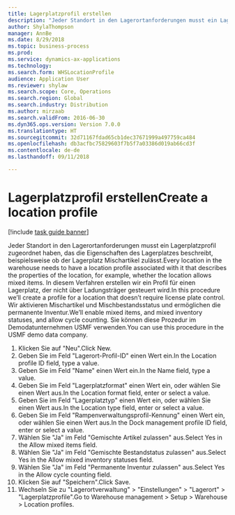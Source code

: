 ```yaml
--- 
title: Lagerplatzprofil erstellen
description: "Jeder Standort in den Lagerortanforderungen musst ein Lagerplatzprofil zugeordnet haben, das die Eigenschaften des Lagerplatzes beschreibt, beispielsweise ob der Lagerplatz Mischartikel zulässt."
author: ShylaThompson
manager: AnnBe
ms.date: 8/29/2018
ms.topic: business-process
ms.prod: 
ms.service: dynamics-ax-applications
ms.technology: 
ms.search.form: WHSLocationProfile
audience: Application User
ms.reviewer: shylaw
ms.search.scope: Core, Operations
ms.search.region: Global
ms.search.industry: Distribution
ms.author: mirzaab
ms.search.validFrom: 2016-06-30
ms.dyn365.ops.version: Version 7.0.0
ms.translationtype: HT
ms.sourcegitcommit: 32d71167fdad65cb1dec37671999a497759ca484
ms.openlocfilehash: db3acfbc75829603f7b5f7a03386d019ab66cd3f
ms.contentlocale: de-de
ms.lasthandoff: 09/11/2018

---
```

# <a name="create-a-location-profile"></a><span data-ttu-id="faab3-103">Lagerplatzprofil erstellen</span><span class="sxs-lookup"><span data-stu-id="faab3-103">Create a location profile</span></span>

[!include [task guide banner](../../includes/task-guide-banner.md)]

<span data-ttu-id="faab3-104">Jeder Standort in den Lagerortanforderungen musst ein Lagerplatzprofil zugeordnet haben, das die Eigenschaften des Lagerplatzes beschreibt, beispielsweise ob der Lagerplatz Mischartikel zulässt.</span><span class="sxs-lookup"><span data-stu-id="faab3-104">Every location in the warehouse needs to have a location profile associated with it that describes the properties of the location, for example, whether the location allows mixed items.</span></span> <span data-ttu-id="faab3-105">In diesem Verfahren erstellen wir ein Profil für einen Lagerplatz, der nicht über Ladungsträger gesteuert wird.</span><span class="sxs-lookup"><span data-stu-id="faab3-105">In this procedure we’ll create a profile for a location that doesn’t require license plate control.</span></span> <span data-ttu-id="faab3-106">Wir aktivieren Mischartikel und Mischbestandsstatus und ermöglichen die permanente Inventur.</span><span class="sxs-lookup"><span data-stu-id="faab3-106">We’ll enable mixed items, and mixed inventory statuses, and allow cycle counting.</span></span> <span data-ttu-id="faab3-107">Sie können diese Prozedur im Demodatunternehmen USMF verwenden.</span><span class="sxs-lookup"><span data-stu-id="faab3-107">You can use this procedure in the USMF demo data company.</span></span>

1. <span data-ttu-id="faab3-108">Klicken Sie auf "Neu".</span><span class="sxs-lookup"><span data-stu-id="faab3-108">Click New.</span></span>
2. <span data-ttu-id="faab3-109">Geben Sie im Feld "Lagerort-Profil-ID" einen Wert ein.</span><span class="sxs-lookup"><span data-stu-id="faab3-109">In the Location profile ID field, type a value.</span></span>
3. <span data-ttu-id="faab3-110">Geben Sie im Feld "Name" einen Wert ein.</span><span class="sxs-lookup"><span data-stu-id="faab3-110">In the Name field, type a value.</span></span>
4. <span data-ttu-id="faab3-111">Geben Sie im Feld "Lagerplatzformat" einen Wert ein, oder wählen Sie einen Wert aus.</span><span class="sxs-lookup"><span data-stu-id="faab3-111">In the Location format field, enter or select a value.</span></span>
5. <span data-ttu-id="faab3-112">Geben Sie im Feld "Lagerplatztyp" einen Wert ein, oder wählen Sie einen Wert aus.</span><span class="sxs-lookup"><span data-stu-id="faab3-112">In the Location type field, enter or select a value.</span></span>
6. <span data-ttu-id="faab3-113">Geben Sie im Feld "Rampenverwaltungsprofil-Kennung" einen Wert ein, oder wählen Sie einen Wert aus.</span><span class="sxs-lookup"><span data-stu-id="faab3-113">In the Dock management profile ID field, enter or select a value.</span></span>
7. <span data-ttu-id="faab3-114">Wählen Sie "Ja" im Feld "Gemischte Artikel zulassen" aus.</span><span class="sxs-lookup"><span data-stu-id="faab3-114">Select Yes in the Allow mixed items field.</span></span>
8. <span data-ttu-id="faab3-115">Wählen Sie "Ja" im Feld "Gemischte Bestandstatus zulassen" aus.</span><span class="sxs-lookup"><span data-stu-id="faab3-115">Select Yes in the Allow mixed  inventory statuses field.</span></span>
9. <span data-ttu-id="faab3-116">Wählen Sie "Ja" im Feld "Permanente Inventur zulassen" aus.</span><span class="sxs-lookup"><span data-stu-id="faab3-116">Select Yes in the Allow cycle counting field.</span></span>
10. <span data-ttu-id="faab3-117">Klicken Sie auf "Speichern".</span><span class="sxs-lookup"><span data-stu-id="faab3-117">Click Save.</span></span>
11. <span data-ttu-id="faab3-118">Wechseln Sie zu "Lagerortverwaltung" > "Einstellungen" > "Lagerort" > "Lagerplatzprofile".</span><span class="sxs-lookup"><span data-stu-id="faab3-118">Go to Warehouse management > Setup > Warehouse > Location profiles.</span></span>



